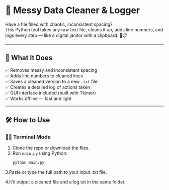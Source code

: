 # 🧹 Messy Data Cleaner & Logger

Have a file filled with chaotic, inconsistent spacing?  
This Python tool takes any raw text file, cleans it up, adds line numbers, and logs every step — like a digital janitor with a clipboard. 🧽📋

---

## 🚀 What It Does

✅ Removes messy and inconsistent spacing  
✅ Adds line numbers to cleaned lines  
✅ Saves a cleaned version to a new `.txt` file  
✅ Creates a detailed log of actions taken  
✅ GUI interface included (built with Tkinter)  
✅ Works offline — fast and light

---

## 🛠 How to Use

### 🧑‍💻 Terminal Mode

1. Clone the repo or download the files.
2. Run `main.py` using Python:
   ```bash
   python main.py
3.Paste or type the full path to your input .txt file.

4.It’ll output a cleaned file and a log.txt in the same folder.
